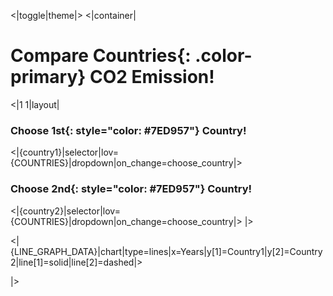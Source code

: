 <|toggle|theme|>
<|container|

# Compare **Countries**{: .color-primary} CO2 Emission!

<|1 1|layout|

### Choose **1st**{: style="color: #7ED957"} Country!

<|{country1}|selector|lov={COUNTRIES}|dropdown|on_change=choose_country|>

### Choose **2nd**{: style="color: #7ED957"} Country!

<|{country2}|selector|lov={COUNTRIES}|dropdown|on_change=choose_country|>
|>
<br />

<|{LINE_GRAPH_DATA}|chart|type=lines|x=Years|y[1]=Country1|y[2]=Country2|line[1]=solid|line[2]=dashed|>

|>
